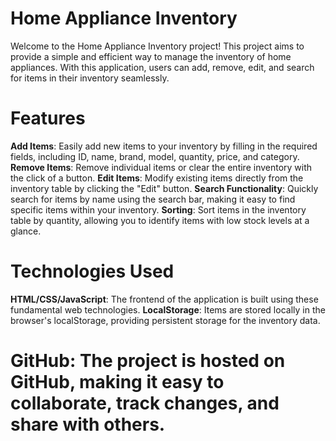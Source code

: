 # Home Appliance Inventory
Welcome to the Home Appliance Inventory project! This project aims to provide a simple and efficient way to manage the inventory of home appliances. With this application, users can add, remove, edit, and search for items in their inventory seamlessly.

# Features
**Add Items**: Easily add new items to your inventory by filling in the required fields, including ID, name, brand, model, quantity, price, and category.
**Remove Items**: Remove individual items or clear the entire inventory with the click of a button.
**Edit Items**: Modify existing items directly from the inventory table by clicking the "Edit" button.
**Search Functionality**: Quickly search for items by name using the search bar, making it easy to find specific items within your inventory.
**Sorting**: Sort items in the inventory table by quantity, allowing you to identify items with low stock levels at a glance.

# Technologies Used
**HTML/CSS/JavaScript**: The frontend of the application is built using these fundamental web technologies.
**LocalStorage**: Items are stored locally in the browser's localStorage, providing persistent storage for the inventory data.

# GitHub: The project is hosted on GitHub, making it easy to collaborate, track changes, and share with others.
